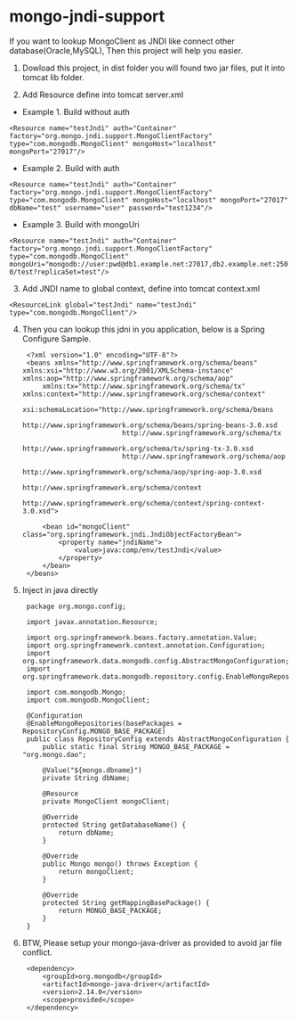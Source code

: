 mongo-jndi-support
===================
If you want to lookup MongoClient as JNDI like connect other database(Oracle,MySQL), Then this project will help you easier.

1. Dowload this project, in dist folder you will found two jar files, put it into tomcat lib folder.

2. Add Resource define into tomcat server.xml

* Example 1. Build without auth

`<Resource name="testJndi" auth="Container" factory="org.mongo.jndi.support.MongoClientFactory" type="com.mongodb.MongoClient" mongoHost="localhost" mongoPort="27017"/>`


* Example 2. Build with auth

`<Resource name="testJndi" auth="Container" factory="org.mongo.jndi.support.MongoClientFactory" type="com.mongodb.MongoClient" mongoHost="localhost" mongoPort="27017" dbName="test" username="user" password="test1234"/>`


* Example 3. Build with mongoUri

`<Resource name="testJndi" auth="Container" factory="org.mongo.jndi.support.MongoClientFactory" type="com.mongodb.MongoClient" mongoUri="mongodb://user:pwd@db1.example.net:27017,db2.example.net:2500/test?replicaSet=test"/>`

3. Add JNDI name to global context, define into tomcat context.xml

`<ResourceLink global="testJndi" name="testJndi" type="com.mongodb.MongoClient"/>`

4. Then you can lookup this jdni in you application, below is a Spring Configure Sample.

		<?xml version="1.0" encoding="UTF-8"?>
		<beans xmlns="http://www.springframework.org/schema/beans" xmlns:xsi="http://www.w3.org/2001/XMLSchema-instance" xmlns:aop="http://www.springframework.org/schema/aop"
			xmlns:tx="http://www.springframework.org/schema/tx" xmlns:context="http://www.springframework.org/schema/context"
			xsi:schemaLocation="http://www.springframework.org/schema/beans 
								http://www.springframework.org/schema/beans/spring-beans-3.0.xsd
								http://www.springframework.org/schema/tx
								http://www.springframework.org/schema/tx/spring-tx-3.0.xsd
								http://www.springframework.org/schema/aop 
								http://www.springframework.org/schema/aop/spring-aop-3.0.xsd
								http://www.springframework.org/schema/context   
								http://www.springframework.org/schema/context/spring-context-3.0.xsd">

			<bean id="mongoClient" class="org.springframework.jndi.JndiObjectFactoryBean">
				<property name="jndiName">
					<value>java:comp/env/testJndi</value>
				</property>
			</bean>
		</beans>

5. Inject in java directly

		package org.mongo.config;

		import javax.annotation.Resource;

		import org.springframework.beans.factory.annotation.Value;
		import org.springframework.context.annotation.Configuration;
		import org.springframework.data.mongodb.config.AbstractMongoConfiguration;
		import org.springframework.data.mongodb.repository.config.EnableMongoRepositories;

		import com.mongodb.Mongo;
		import com.mongodb.MongoClient;

		@Configuration
		@EnableMongoRepositories(basePackages = RepositoryConfig.MONGO_BASE_PACKAGE)
		public class RepositoryConfig extends AbstractMongoConfiguration {
			public static final String MONGO_BASE_PACKAGE = "org.mongo.dao";

			@Value("${mongo.dbname}")
			private String dbName;

			@Resource
			private MongoClient mongoClient;

			@Override
			protected String getDatabaseName() {
				return dbName;
			}

			@Override
			public Mongo mongo() throws Exception {
				return mongoClient;
			}

			@Override
			protected String getMappingBasePackage() {
				return MONGO_BASE_PACKAGE;
			}
		}

6. BTW, Please setup your mongo-java-driver as provided to avoid jar file conflict.

		<dependency>
			<groupId>org.mongodb</groupId>
			<artifactId>mongo-java-driver</artifactId>
			<version>2.14.0</version>
			<scope>provided</scope>
		</dependency>

